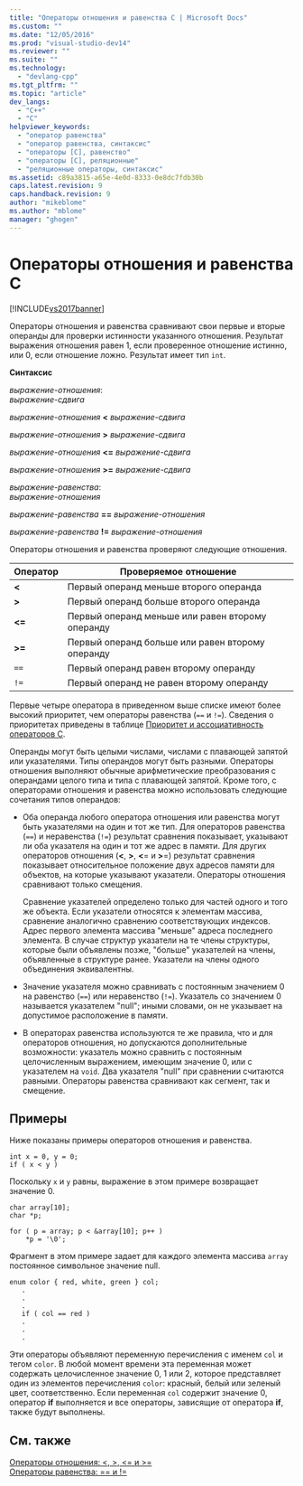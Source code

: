 ```yaml
---
title: "Операторы отношения и равенства C | Microsoft Docs"
ms.custom: ""
ms.date: "12/05/2016"
ms.prod: "visual-studio-dev14"
ms.reviewer: ""
ms.suite: ""
ms.technology: 
  - "devlang-cpp"
ms.tgt_pltfrm: ""
ms.topic: "article"
dev_langs: 
  - "C++"
  - "C"
helpviewer_keywords: 
  - "оператор равенства"
  - "оператор равенства, синтаксис"
  - "операторы [C], равенство"
  - "операторы [C], реляционные"
  - "реляционные операторы, синтаксис"
ms.assetid: c89a3815-a65e-4e0d-8333-0e8dc7fdb30b
caps.latest.revision: 9
caps.handback.revision: 9
author: "mikeblome"
ms.author: "mblome"
manager: "ghogen"
---
```

# Операторы отношения и равенства C
[!INCLUDE[vs2017banner](../assembler/inline/includes/vs2017banner.md)]

Операторы отношения и равенства сравнивают свои первые и вторые операнды для проверки истинности указанного отношения.  Результат выражения отношения равен 1, если проверенное отношение истинно, или 0, если отношение ложно.  Результат имеет тип `int`.  
  
 **Синтаксис**  
  
 *выражение\-отношения*:  
 *выражение\-сдвига*  
  
 *выражение\-отношения*  **\<**  *выражение\-сдвига*  
  
 *выражение\-отношения*  **\>**  *выражение\-сдвига*  
  
 *выражение\-отношения*  **\<\=**  *выражение\-сдвига*  
  
 *выражение\-отношения*  **\>\=**  *выражение\-сдвига*  
  
 *выражение\-равенства*:  
 *выражение\-отношения*  
  
 *выражение\-равенства*  **\=\=**  *выражение\-отношения*  
  
 *выражение\-равенства*  **\!\=**  *выражение\-отношения*  
  
 Операторы отношения и равенства проверяют следующие отношения.  
  
|Оператор|Проверяемое отношение|  
|--------------|---------------------------|  
|**\<**|Первый операнд меньше второго операнда|  
|**\>**|Первый операнд больше второго операнда|  
|**\<\=**|Первый операнд меньше или равен второму операнду|  
|**\>\=**|Первый операнд больше или равен второму операнду|  
|`==`|Первый операнд равен второму операнду|  
|`!=`|Первый операнд не равен второму операнду|  
  
 Первые четыре оператора в приведенном выше списке имеют более высокий приоритет, чем операторы равенства \(`==` и `!=`\).  Сведения о приоритетах приведены в таблице [Приоритет и ассоциативность операторов C](../Topic/Precedence%20and%20Order%20of%20Evaluation.md).  
  
 Операнды могут быть целыми числами, числами с плавающей запятой или указателями.  Типы операндов могут быть разными.  Операторы отношения выполняют обычные арифметические преобразования с операндами целого типа и типа с плавающей запятой.  Кроме того, с операторами отношения и равенства можно использовать следующие сочетания типов операндов:  
  
-   Оба операнда любого оператора отношения или равенства могут быть указателями на один и тот же тип.  Для операторов равенства \(`==`\) и неравенства \(`!=`\) результат сравнения показывает, указывают ли оба указателя на один и тот же адрес в памяти.  Для других операторов отношения \(**\<**, **\>**, **\<**\= и **\>**\=\) результат сравнения показывает относительное положение двух адресов памяти для объектов, на которые указывают указатели.  Операторы отношения сравнивают только смещения.  
  
     Сравнение указателей определено только для частей одного и того же объекта.  Если указатели относятся к элементам массива, сравнение аналогично сравнению соответствующих индексов.  Адрес первого элемента массива "меньше" адреса последнего элемента.  В случае структур указатели на те члены структуры, которые были объявлены позже, "больше" указателей на члены, объявленные в структуре ранее.  Указатели на члены одного объединения эквивалентны.  
  
-   Значение указателя можно сравнивать с постоянным значением 0 на равенство \(`==`\) или неравенство \(`!=`\).  Указатель со значением 0 называется указателем "null"; иными словами, он не указывает на допустимое расположение в памяти.  
  
-   В операторах равенства используются те же правила, что и для операторов отношения, но допускаются дополнительные возможности: указатель можно сравнить с постоянным целочисленным выражением, имеющим значение 0, или с указателем на `void`.  Два указателя "null" при сравнении считаются равными.  Операторы равенства сравнивают как сегмент, так и смещение.  
  
## Примеры  
 Ниже показаны примеры операторов отношения и равенства.  
  
```  
int x = 0, y = 0;  
if ( x < y )  
```  
  
 Поскольку `x` и `y` равны, выражение в этом примере возвращает значение 0.  
  
```  
char array[10];  
char *p;  
  
for ( p = array; p < &array[10]; p++ )  
    *p = '\0';  
```  
  
 Фрагмент в этом примере задает для каждого элемента массива `array` постоянное символьное значение null.  
  
```  
enum color { red, white, green } col;  
   .  
   .  
   .  
   if ( col == red )  
   .  
   .  
   .  
```  
  
 Эти операторы объявляют переменную перечисления с именем `col` и тегом `color`.  В любой момент времени эта переменная может содержать целочисленное значение 0, 1 или 2, которое представляет один из элементов перечисления `color`: красный, белый или зеленый цвет, соответственно.  Если переменная `col` содержит значение 0, оператор **if** выполняется и все операторы, зависящие от оператора **if**, также будут выполнены.  
  
## См. также  
 [Операторы отношения: \<, \>, \<\= и \>\=](../cpp/relational-operators-equal-and-equal.md)   
 [Операторы равенства: \=\= и \!\=](../cpp/equality-operators-equal-equal-and-exclpt-equal.md)